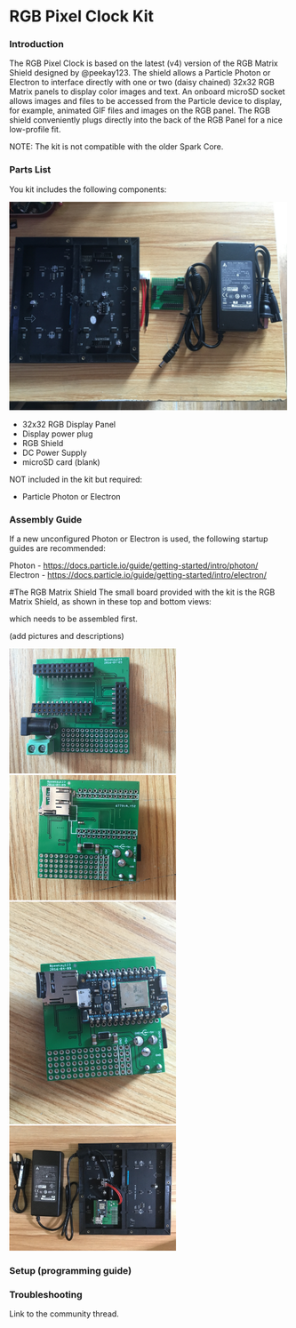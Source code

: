 # RGB Pixel Clock Kit

### Introduction

The RGB Pixel Clock is based on the latest (v4) version of the RGB Matrix Shield designed by @peekay123.  The shield allows a Particle Photon or Electron to interface directly with one or two (daisy chained) 32x32 RGB Matrix panels to display color images and text.  An onboard microSD socket allows images and files to be accessed from the Particle device to display, for example, animated GIF files and images on the RGB panel.  The RGB shield conveniently plugs directly into the back of the RGB Panel for a nice low-profile fit.

NOTE: The kit is not compatible with the older Spark Core.


### Parts List
You kit includes the following components:

<img src="images/RGBShieldKit.JPG" width="500">

 - 32x32 RGB Display Panel
 - Display power plug
 - RGB Shield
 - DC Power Supply
 - microSD card (blank)

NOT included in the kit but required:
 - Particle Photon or Electron

### Assembly Guide

If a new unconfigured Photon or Electron is used, the following startup guides are recommended:

Photon - https://docs.particle.io/guide/getting-started/intro/photon/
Electron - https://docs.particle.io/guide/getting-started/intro/electron/

#The RGB Matrix Shield
The small board provided with the kit is the RGB Matrix Shield, as shown in these top and bottom views:





which needs to be assembled first.   

(add pictures and descriptions)

<img src="images/RGBShield1.JPG" width="300">

<img src="images/RGBShield2.JPG" width="300">

<img src="images/RGBShield3.JPG" width="300">

<img src="images/RGBShieldFinal.JPG" width="300">


### Setup (programming guide)

### Troubleshooting

Link to the community thread.
